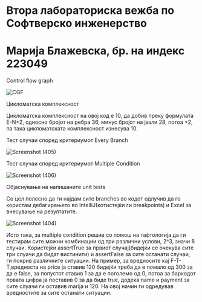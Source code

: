 # Втора лабораториска вежба по Софтверско инженерство
# Марија Блажевска, бр. на индекс 223049
Control flow graph


![CGF](https://github.com/marijablazevskaa/SI_2024_lab2_223049/assets/138380083/e843f983-0813-4528-ada5-9e79aba14543)


Цикломатска комплексност

Цикломатска комплексност на овој код е 10, да добив преку формулата E-N+2, односно бројот на ребра 36, минус бројот на јазли 28, потоа +2, па така цикломатската комплексност изнесува 10.

Тест случаи според критериумот Every Branch

![Screenshot (405)](https://github.com/marijablazevskaa/SI_2024_lab2_223049/assets/138380083/c6462485-e339-458e-a1c5-b0c736e6a8eb)



Тест случаи според критериумот Multiple Condition

![Screenshot (406)](https://github.com/marijablazevskaa/SI_2024_lab2_223049/assets/138380083/a3e2f847-931e-4d0d-bc54-b6621ae5308d)


Објаснување на напишаните unit tests

Со цел полесно да ги најдам сите branches во кодот одлучив да го користам дебагирањето во IntelliJ(котистејќи ги breakpoints) и Excel за внесување на резултатите.

![Screenshot (404)](https://github.com/marijablazevskaa/SI_2024_lab2_223049/assets/138380083/7fd670d7-8f69-46ee-9900-59fd19beb5fc)




Исто така, за multiple condition решив со помош на тафтологија да ги тестирам сите можни комбинации од три различни услови, 2^3, значи 8 случаи. Користејќи assertTrue за првиот случај(бидејќи се очекува сите три слуачи да бидат вистинити) и assertFalse за сите останати случаи, ги покрив различните ситуации. На пример, за вредносите кај F-T-T,вредноста на price ја ставив 120 бидејќи треба да е помало од 300 за да е false, за попустот ставив 1 за да е поголемо од 0, потоа за баркодот првата цифра ја поставив 0 за да биде true, додека name и payment за сите слуачи ги оставив marija и 120. На овој начин ги одредував вредностите за сите останати ситуации.



